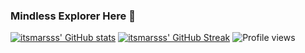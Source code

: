 ### Mindless Explorer Here 👋
[![itsmarsss' GitHub stats](https://github-readme-stats.vercel.app/api?username=itsmarsss&show_icons=true&border_radius=25)](https://github.com/itsmarsss/)
[![itsmarsss' GitHub Streak](https://github-readme-streak-stats.herokuapp.com?user=itsmarsss&border_radius=25&ring=5194F0&fire=4D71F2&currStreakLabel=5194F0)](https://github.com/itsmarsss/)
![Profile views](https://gpvc.arturio.dev/itsmarsss)

<!--
**itsmarsss/itsmarsss** is a ✨ _special_ ✨ repository because its `README.md` (this file) appears on your GitHub profile.

Here are some ideas to get you started:

- 🔭 I’m currently working on ...
- 🌱 I’m currently learning ...
- 👯 I’m looking to collaborate on ...
- 🤔 I’m looking for help with ...
- 💬 Ask me about ...
- 📫 How to reach me: ...
- 😄 Pronouns: ...
- ⚡ Fun fact: ...
-->
